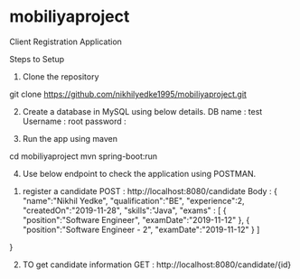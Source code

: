 # mobiliyaproject
Client Registration Application

Steps to Setup

1. Clone the repository

  git clone https://github.com/nikhilyedke1995/mobiliyaproject.git
  
2. Create a database in MySQL using below details.
  DB name : test
  Username : root
  password : 
  
3. Run the app using maven 

  cd mobiliyaproject
  mvn spring-boot:run

4. Use below endpoint to check the application using POSTMAN.

  1) register a candidate 
  POST : http://localhost:8080/candidate
  Body : 
  {
	"name":"Nikhil Yedke",
	"qualification":"BE",
	"experience":2,
	"createdOn":"2019-11-28",
	"skills":"Java",
	"exams" : [
		{
			"position":"Software Engineer",
			"examDate":"2019-11-12"
		},
		{
			"position":"Software Engineer - 2",
			"examDate":"2019-11-12"
		}
		]
	
}

2) TO get candidate information
GET : http://localhost:8080/candidate/{id}


